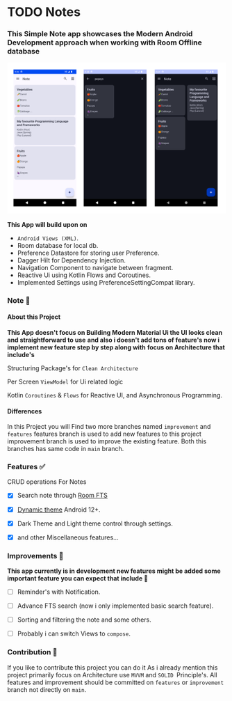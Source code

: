 # TODO Notes

### This Simple Note app showcases the Modern Android Development approach when working with Room Offline database

![Screenshots](Screenshots/Screenshots.png)

**This App will build upon on**

* `Android Views (XML)`.
* Room database for local db.
* Preference Datastore for storing user Preference.
* Dagger Hilt for Dependency Injection.
* Navigation Component to navigate between fragment.
* Reactive Ui using Kotlin Flows and Coroutines.
* Implemented Settings using PreferenceSettingCompat library.

### Note 👀

#### About this Project
**This App doesn't focus on Building Modern Material Ui the UI looks clean and straightforward to use**
**and also i doesn't add tons of feature's now i implement new feature step by step along with**
**focus on Architecture that include's**

Structuring Package's for `Clean Architecture`

Per Screen `ViewModel` for Ui related logic

Kotlin `Coroutines` & `Flows` for Reactive UI, and Asynchronous Programming.

#### Differences
In this Project you will Find two more branches named `improvement` and `features` features branch is used to add new features to this project improvement branch is used to improve the  existing feature. Both this branches has same code in `main` branch.

### Features ✅

CRUD operations For Notes

- [x] Search note through [Room FTS](https://developer.android.com/training/data-storage/room/defining-data#fts)

- [x] [Dynamic theme](https://developer.android.com/develop/ui/views/theming/dynamic-colors) Android 12+.

- [x] Dark Theme and Light theme control through settings.

- [x]  and other Miscellaneous features...


### Improvements 🚀

**This app currently is in development new features might be added some important feature you can expect that include 🚧**

- [ ] Reminder's with Notification.

- [ ] Advance FTS search (now i only implemented basic search feature).

- [ ] Sorting and filtering the note and some others.

- [ ] Probably i can switch Views to `compose`.

### Contribution 🤝

If you like to contribute this project you can do it 
As i already mention this project primarily focus on Architecture use `MVVM` and `SOLID `Principle's.
All features and improvement should be committed on `features` or `improvement` branch not directly on `main`.
